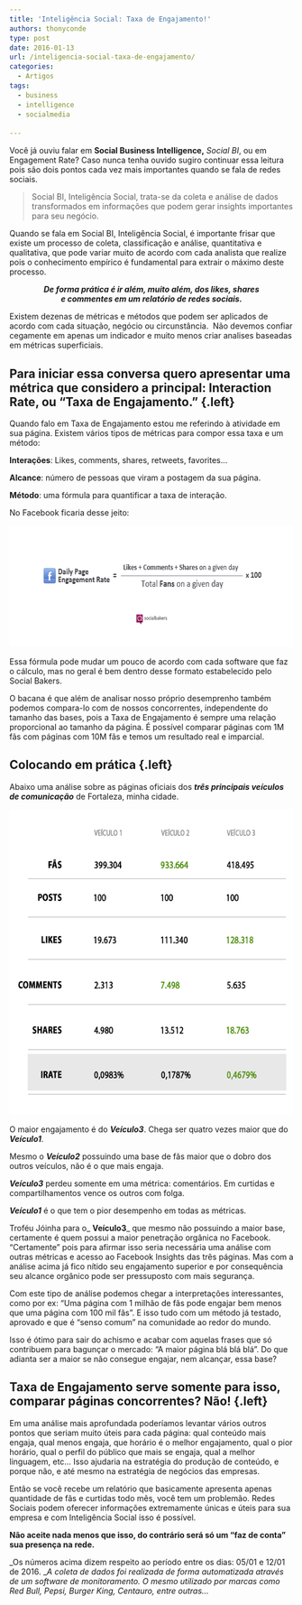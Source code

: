```yaml
---
title: 'Inteligência Social: Taxa de Engajamento!'
authors: thonyconde
type: post
date: 2016-01-13
url: /inteligencia-social-taxa-de-engajamento/
categories:
  - Artigos
tags:
  - business
  - intelligence
  - socialmedia

---
```

Você já ouviu falar em **Social Business Intelligence,** _Social BI_, ou em Engagement Rate? Caso nunca tenha ouvido sugiro continuar essa leitura pois são dois pontos cada vez mais importantes quando se fala de redes sociais.

> Social BI, Inteligência Social, trata-se da coleta e análise de dados transformados em informações que podem gerar insights importantes para seu negócio.

Quando se fala em Social BI, Inteligência Social, é importante frisar que existe um processo de coleta, classificação e análise, quantitativa e qualitativa, que pode variar muito de acordo com cada analista que realize pois o conhecimento empírico é fundamental para extrair o máximo deste processo.

<p class="center" style="text-align: center">
  <em><strong>De forma prática é ir além, muito além, dos likes, shares<br /> e commentes em um relatório de redes sociais.</strong></em>
</p>

Existem dezenas de métricas e métodos que podem ser aplicados de acordo com cada situação, negócio ou circunstância.  Não devemos confiar cegamente em apenas um indicador e muito menos criar analises baseadas em métricas superficiais.

## Para iniciar essa conversa quero apresentar uma métrica que considero a principal: Interaction Rate, ou “Taxa de Engajamento.&#8221; {.left}

Quando falo em Taxa de Engajamento estou me referindo à atividade em sua página. Existem vários tipos de métricas para compor essa taxa e um método:

**Interações**: Likes, comments, shares, retweets, favorites&#8230;
  
**Alcance**: número de pessoas que viram a postagem da sua página.
  
**Método**: uma fórmula para quantificar a taxa de interação.

No Facebook ficaria desse jeito:

<img class="alignnone size-full wp-image-52858" src="https://raw.githubusercontent.com/diegoeis/tableless-static-images/master/2016/01/artigo1.png" alt="artigo1" width="640" height="216" />
  
Essa fórmula pode mudar um pouco de acordo com cada software que faz o cálculo, mas no geral é bem dentro desse formato estabelecido pelo Social Bakers.

O bacana é que além de analisar nosso próprio desemprenho também podemos compara-lo com de nossos concorrentes, independente do tamanho das bases, pois a Taxa de Engajamento é sempre uma relação proporcional ao tamanho da página. É possível comparar páginas com 1M fãs com páginas com 10M fãs e temos um resultado real e imparcial.

## Colocando em prática {.left}

Abaixo uma análise sobre as páginas oficiais dos _**três principais veículos de comunicação**_ de Fortaleza, minha cidade.

<img class="alignnone size-full wp-image-52859" src="https://raw.githubusercontent.com/diegoeis/tableless-static-images/master/2016/01/artigo2.png" alt="artigo2" width="640" height="542" />

O maior engajamento é do _**Veículo3**_. Chega ser quatro vezes maior que do _**Veículo1**_.

Mesmo o _**Veículo2**_ possuindo uma base de fãs maior que o dobro dos outros veículos, não é o que mais engaja.

_**Veículo3**_ perdeu somente em uma métrica: comentários. Em curtidas e compartilhamentos vence os outros com folga.

_**Veículo1**_ é o que tem o pior desempenho em todas as métricas.

Troféu Jóinha para o_ **Veículo3**_ que mesmo não possuindo a maior base, certamente é quem possui a maior penetração orgânica no Facebook. “Certamente” pois para afirmar isso seria necessária uma análise com outras métricas e acesso ao Facebook Insights das três páginas. Mas com a análise acima já fico nítido seu engajamento superior e por consequência seu alcance orgânico pode ser pressuposto com mais segurança.

Com este tipo de análise podemos chegar a interpretações interessantes, como por ex: “Uma página com 1 milhão de fãs pode engajar bem menos que uma página com 100 mil fãs”. E isso tudo com um método já testado, aprovado e que é “senso comum” na comunidade ao redor do mundo.

Isso é ótimo para sair do achismo e acabar com aquelas frases que só contribuem para bagunçar o mercado: “A maior página blá blá blá”. Do que adianta ser a maior se não consegue engajar, nem alcançar, essa base?

## **Taxa de Engajamento serve somente para isso, comparar páginas concorrentes? Não!** {.left}

Em uma análise mais aprofundada poderíamos levantar vários outros pontos que seriam muito úteis para cada página: qual conteúdo mais engaja, qual menos engaja, que horário é o melhor engajamento, qual o pior horário, qual o perfil do público que mais se engaja, qual a melhor linguagem, etc… Isso ajudaria na estratégia do produção de conteúdo, e porque não, e até mesmo na estratégia de negócios das empresas.

Então se você recebe um relatório que basicamente apresenta apenas quantidade de fãs e curtidas todo mês, você tem um problemão. Redes Sociais podem oferecer informações extremamente únicas e úteis para sua empresa e com Inteligência Social isso é possível.

**Não aceite nada menos que isso, do contrário será só um “faz de conta” sua presença na rede.**

_Os números acima dizem respeito ao período entre os dias: 05/01 e 12/01 de 2016. __A coleta de dados foi realizada de forma automatizada através de um software de monitoramento. O mesmo utilizado por marcas como Red Bull, Pepsi, Burger King, Centauro, entre outras&#8230;_